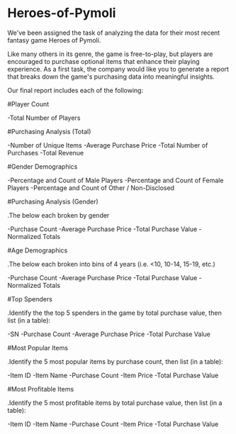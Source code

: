 # Heroes-of-Pymoli

We've been assigned the task of analyzing the data for their most recent fantasy game Heroes of Pymoli. 

Like many others in its genre, the game is free-to-play, but players are encouraged to purchase optional items that enhance their playing experience. As a first task, the company would like you to generate a report that breaks down the game's purchasing data into meaningful insights.

Our final report includes each of the following:

#Player Count


-Total Number of Players


#Purchasing Analysis (Total)


-Number of Unique Items
-Average Purchase Price
-Total Number of Purchases
-Total Revenue


#Gender Demographics


-Percentage and Count of Male Players
-Percentage and Count of Female Players
-Percentage and Count of Other / Non-Disclosed


#Purchasing Analysis (Gender) 


.The below each broken by gender


-Purchase Count
-Average Purchase Price
-Total Purchase Value
-Normalized Totals




#Age Demographics


.The below each broken into bins of 4 years (i.e. <10, 10-14, 15-19, etc.) 


-Purchase Count
-Average Purchase Price
-Total Purchase Value
-Normalized Totals




#Top Spenders


.Identify the the top 5 spenders in the game by total purchase value, then list (in a table):


-SN
-Purchase Count
-Average Purchase Price
-Total Purchase Value




#Most Popular Items


.Identify the 5 most popular items by purchase count, then list (in a table):


-Item ID
-Item Name
-Purchase Count
-Item Price
-Total Purchase Value




#Most Profitable Items


.Identify the 5 most profitable items by total purchase value, then list (in a table):


-Item ID
-Item Name
-Purchase Count
-Item Price
-Total Purchase Value
